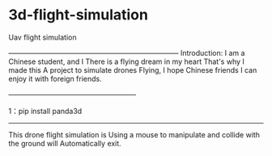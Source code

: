 # 3d-flight-simulation
Uav flight simulation

————————————————————————
Introduction:
I am a Chinese student, and I
There is a flying dream in my heart
That's why I made this
A project to simulate drones
Flying, I hope Chinese friends
I can enjoy it with foreign friends.


——————————————————

1：pip install panda3d

_________________________________

This drone flight simulation is
Using a mouse to manipulate and collide with the ground will
Automatically exit.
